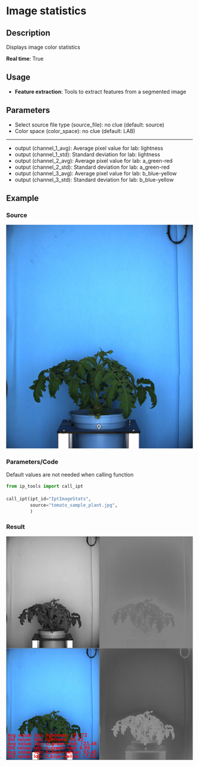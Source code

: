 # Image statistics
## Description
Displays image color statistics<br>

**Real time**: True
## Usage
- **Feature extraction**: Tools to extract features from a segmented image
## Parameters
- Select source file type (source_file): no clue (default: source)
- Color space (color_space): no clue (default: LAB)
--------------
- output  (channel_1_avg): Average pixel value for lab: lightness
- output  (channel_1_std): Standard deviation for lab: lightness
- output  (channel_2_avg): Average pixel value for lab: a_green-red
- output  (channel_2_std): Standard deviation for lab: a_green-red
- output  (channel_3_avg): Average pixel value for lab: b_blue-yellow
- output  (channel_3_std): Standard deviation for lab: b_blue-yellow
## Example
### Source
![Source image](images/tomato_sample_plant.jpg)

### Parameters/Code
Default values are not needed when calling function
```python
from ip_tools import call_ipt

call_ipt(ipt_id="IptImageStats",
         source="tomato_sample_plant.jpg",
         )
```
### Result
![Result image](images/ipt_Image_statistics.jpg)